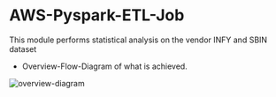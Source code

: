 # AWS-Pyspark-ETL-Job
This module performs statistical analysis on the vendor INFY and SBIN dataset

* Overview-Flow-Diagram of what is achieved.

![overview-diagram](https://user-images.githubusercontent.com/35069575/126752531-697a5a1c-f336-4723-a3fa-1c7c52a8ec4d.jpg)
